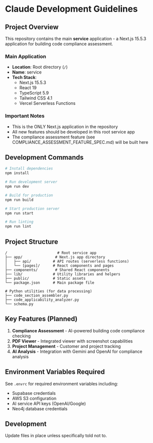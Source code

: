 # Claude Development Guidelines

## Project Overview

This repository contains the main **service** application - a Next.js 15.5.3 application for building code compliance assessment.

### Main Application
- **Location**: Root directory (`/`)
- **Name**: service
- **Tech Stack**:
  - Next.js 15.5.3
  - React 19
  - TypeScript 5.9
  - Tailwind CSS 4.1
  - Vercel Serverless Functions

### Important Notes
- This is the ONLY Next.js application in the repository
- All new features should be developed in this root service app
- The compliance assessment feature (see COMPLIANCE_ASSESSMENT_FEATURE_SPEC.md) will be built here

## Development Commands

```bash
# Install dependencies
npm install

# Run development server
npm run dev

# Build for production
npm run build

# Start production server
npm run start

# Run linting
npm run lint
```

## Project Structure

```
/                       # Root service app
├── app/               # Next.js app directory
│   ├── api/          # API routes (serverless functions)
│   └── [pages]/      # React components and pages
├── components/        # Shared React components
├── lib/              # Utility libraries and helpers
├── public/           # Static assets
└── package.json      # Main package file

# Python utilities (for data processing)
├── code_section_assembler.py
├── code_applicability_analyzer.py
└── schema.py
```

## Key Features (Planned)

1. **Compliance Assessment** - AI-powered building code compliance checking
2. **PDF Viewer** - Integrated viewer with screenshot capabilities
3. **Project Management** - Customer and project tracking
4. **AI Analysis** - Integration with Gemini and OpenAI for compliance analysis

## Environment Variables Required

See `.envrc` for required environment variables including:
- Supabase credentials
- AWS S3 configuration
- AI service API keys (OpenAI/Google)
- Neo4j database credentials

## Development

Update files in place unless specifically told not to.